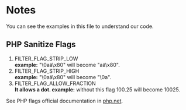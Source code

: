 # Notes

You can see the examples in this file to understand our code.

## PHP Sanitize Flags

1. FILTER_FLAG_STRIP_LOW<br>
**example:** "\0aä\x80" will become "aä\x80".
2. FILTER_FLAG_STRIP_HIGH<br>
**example:** "\0aä\x80" will become "\0a".
3. FILTER_FLAG_ALLOW_FRACTION<br>
**It allows a dot. example:** without this flag 100.25 will become 10025.

See PHP flags official documentation in [php.net](http://php.net/manual/en/filter.filters.flags.php).
